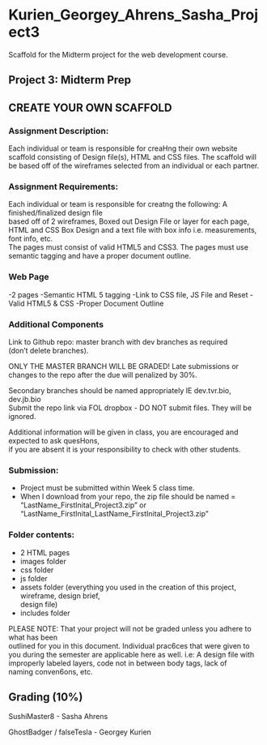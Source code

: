 # Kurien_Georgey_Ahrens_Sasha_Project3
Scaffold for the Midterm project for the web development course.

## Project	3:	Midterm	Prep
## CREATE	YOUR	OWN	SCAFFOLD	

### Assignment	Description:	
Each	individual	or	team	is	responsible	for	creaHng	their	own	website	scaffold	consisting	of Design	file(s),	HTML	and	CSS	files.
The	scaffold	will	be	based	off	of	the	wireframes	selected	from an	individual	or	each	partner.

### Assignment	Requirements:

  Each	individual	or	team	is	responsible	for	creatng	the	following:	A	finished/finalized	design	file	
  based	off	of	2	wireframes,	Boxed	out	Design	File	or	layer	for	each	page,	HTML	and	CSS	Box	
  Design	and	a	text	file	with	box	info	i.e.	measurements,	font	info,	etc.	
  The	pages	must	consist	of	valid	HTML5	and	CSS3.	The	pages	must	use	semantic	tagging	and	
  have	a	proper	document	outline.	


### Web	Page

  -2	pages
  -Semantic	HTML	5	tagging	
  -Link	to	CSS	file,	JS	File	and	Reset
  -Valid	HTML5	&	CSS
  -Proper	Document	Outline	

### Additional	Components	

  Link to	Github	repo:	master	branch	with	dev	branches	as	required	
  (don’t	delete	branches).	
  
  
  
ONLY	THE	MASTER	BRANCH	WILL	BE	GRADED!	Late	submissions	or	changes	to	the	repo	after
the	due	will	penalized	by	30%.

Secondary	branches	should	be	named	appropriately	IE	dev.tvr.bio,	dev.jb.bio	
Submit	the	repo	link	via	FOL	dropbox	-	DO	NOT	submit	files.	They	will	be	ignored.	

Additional	information	will	be	given	in	class,	you	are	encouraged	and	expected	to	ask	quesHons,	
if	you	are	absent	it	is	your	responsibility	to	check	with	other	students.	



### Submission:	
  -	Project	must	be	submitted	within	Week	5	class	time.
  -	When	I	download	from	your	repo,	the	zip	file	should	be	named	=	
  “LastName_FirstInital_Project3.zip”	or	“LastName_FirstInital_LastName_FirstInital_Project3.zip”

### Folder	contents:
  -	2	HTML	pages
  -	images	folder
  -	css	folder
  -	js	folder
  -	assets	folder	(everything	you	used	in	the	creation	of	this	project,	wireframe,	design	brief,	
    design	file)
  -	includes	folder	

PLEASE	NOTE:	That	your	project	will	not	be	graded	unless	you	adhere	to	what	has	been	
outlined	for	you	in	this	document.	Individual	prac6ces	that	were	given	to	you	during	the	
semester	are	applicable	here	as	well.
i.e:	A	design	file	with	improperly	labeled	layers,	code	not	in	between	body	tags,	lack	of	
naming	conven6ons,	etc.	

## Grading	(10%)


SushiMaster8 - Sasha Ahrens

GhostBadger / falseTesla - Georgey Kurien

